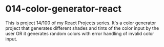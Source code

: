 # 014-color-generator-react
This is project 14/100 of my React Projects series. It's a color generator project that generates different shades and tints of the color input by the user OR it generates random colors with error handling of invalid color input.
